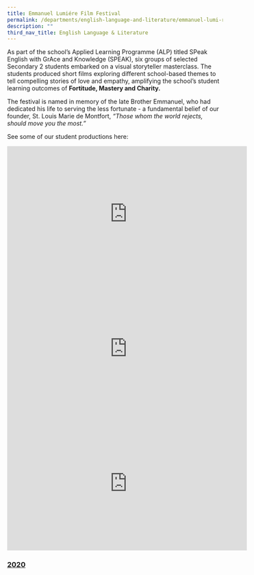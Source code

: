 ```yaml
---
title: Emmanuel Lumiére Film Festival
permalink: /departments/english-language-and-literature/emmanuel-lumi-re-film-festival/
description: ""
third_nav_title: English Language & Literature
---
```

As part of the school’s Applied Learning Programme (ALP) titled SPeak English with GrAce and Knowledge (SPEAK), six groups of selected Secondary 2 students embarked on a visual storyteller masterclass. The students produced short films exploring different school-based themes to tell compelling stories of love and empathy, amplifying the school’s student learning outcomes of **Fortitude, Mastery and Charity.**

  

The festival is named in memory of the late Brother Emmanuel, who had dedicated his life to serving the less fortunate - a fundamental belief of our founder, St. Louis Marie de Montfort, _“Those whom the world rejects, should move you the most.”_

  

See some of our student productions here:

<iframe width="560" height="315" src="https://www.youtube.com/embed/mXvPCR9ic5k" title="YouTube video player" frameborder="0" allow="accelerometer; autoplay; clipboard-write; encrypted-media; gyroscope; picture-in-picture" allowfullscreen></iframe>

<iframe width="560" height="315" src="https://www.youtube.com/embed/tadqT_Q-neg" title="YouTube video player" frameborder="0" allow="accelerometer; autoplay; clipboard-write; encrypted-media; gyroscope; picture-in-picture" allowfullscreen></iframe>

<iframe width="560" height="315" src="https://www.youtube.com/embed/GCZOj7NfUos" title="YouTube video player" frameborder="0" allow="accelerometer; autoplay; clipboard-write; encrypted-media; gyroscope; picture-in-picture" allowfullscreen></iframe>

### [2020](/departments/english-language-and-literature/emmanuel-lumi-re-film-festival/2020/)